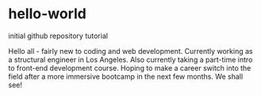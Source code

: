 # hello-world
initial github repository tutorial

Hello all - fairly new to coding and web development. Currently working as a structural engineer in Los Angeles. Also currently taking a part-time intro to front-end development course. Hoping to make a career switch into the field after a more immersive bootcamp in the next few months. We shall see!
